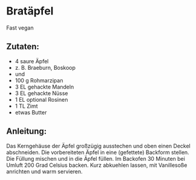 Bratäpfel
===
Fast vegan

Zutaten:
---
- 4 saure Äpfel
-   z. B. Braeburn, Boskoop
-  und 
- 100 g Rohmarzipan
- 3 EL gehackte Mandeln
- 3 EL gehackte Nüsse
- 1 EL optional Rosinen
- 1 TL Zimt
-  etwas Butter

Anleitung:
---
Das Kerngehäuse der Äpfel großzügig ausstechen und oben einen Deckel abschneiden.
Die vorbereiteten Äpfel in eine (gefettete) Backform stellen.
Die Füllung mischen und in die Äpfel füllen.
Im Backofen 30 Minuten bei Umluft 200 Grad Celsius backen.
Kurz abkuehlen lassen, mit Vanillesoße anrichten und warm servieren.